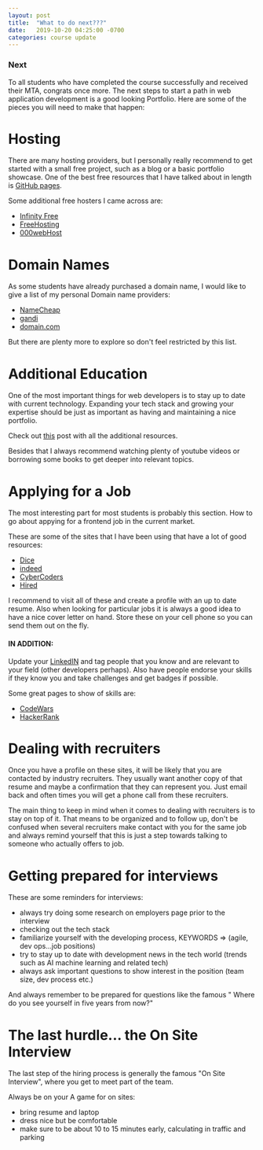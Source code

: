 ```yaml
---
layout: post
title:  "What to do next???"
date:   2019-10-20 04:25:00 -0700
categories: course update
---
```


### Next

To all students who have completed the course successfully and received their MTA, congrats once more. The next steps to start a path in web application development is a good looking Portfolio. Here are some of the pieces you will need to make that happen:

# Hosting

There are many hosting providers, but I personally really recommend to get started with a small free project, such as a blog or a basic portfolio showcase. One of the best free resources that I have talked about in length is [GitHub pages](https://help.github.com/en/articles/getting-started-with-github-pages).

Some additional free hosters I came across are:
* [Infinity Free](https://infinityfree.net/)
* [FreeHosting](https://www.freehosting.com/)
* [000webHost](https://www.000webhost.com/)

# Domain Names

As some students have already purchased a domain name, I would like to give a list of my personal Domain name providers:

* [NameCheap](https://www.namecheap.com/)
* [gandi](https://www.gandi.net/en)
* [domain.com](https://www.domain.com/)

But there are plenty more to explore so don't feel restricted by this list.

# Additional Education

One of the most important things for web developers is to stay up to date with current technology. Expanding your tech stack and growing your expertise should be just as important as having and maintaining a nice portfolio.

Check out [this](/frontend-dev/course/update/2019/09/04/additional-study-resources.html) post with all the additional resources.

Besides that I always recommend watching plenty of youtube videos or borrowing some books to get deeper into relevant topics.

# Applying for a Job

The most interesting part for most students is probably this section. How to go about appying for a frontend job in the current market.

These are some of the sites that I have been using that have a lot of good resources:

* [Dice](https://www.dice.com/)
* [indeed](https://www.indeed.com/)
* [CyberCoders](https://www.cybercoders.com/)
* [Hired](https://hired.com/)

I recommend to visit all of these and create a profile with an up to date resume. Also when looking for particular jobs it is always a good idea to have a nice cover letter on hand. Store these on your cell phone so you can send them out on the fly.

#### IN ADDITION:

Update your [LinkedIN](https://www.linkedin.com/) and tag people that you know and are relevant to your field (other developers perhaps). Also have people endorse your skills if they know you and take challenges and get badges if possible.

Some great pages to show of skills are:

* [CodeWars](https://www.codewars.com/)
* [HackerRank](https://www.hackerrank.com/)

# Dealing with recruiters

Once you have a profile on these sites, it will be likely that you are contacted by industry recruiters. They usually want another copy of that resume and maybe a confirmation that they can represent you. Just email back and often times you will get a phone call from these recruiters.

The main thing to keep in mind when it comes to dealing with recruiters is to stay on top of it. That means to be organized and to follow up, don't be confused when several recruiters make contact with you for the same job and always remind yourself that this is just a step towards talking to someone who actually offers to job.

# Getting prepared for interviews

These are some reminders for interviews:

* always try doing some research on employers page prior to the interview
* checking out the tech stack
* familiarize yourself with the developing process, KEYWORDS => (agile, dev ops...job positions)
* try to stay up to date with development news in the tech world (trends such as AI machine learning and related tech)
* always ask important questions to show interest in the position (team size, dev process etc.)

And always remember to be prepared for questions like the famous " Where do you see yourself in five years from now?"

# The last hurdle... the On Site Interview

The last step of the hiring process is generally the famous "On Site Interview", where you get to meet part of the team.

Always be on your A game for on sites:

* bring resume and laptop
* dress nice but be comfortable
* make sure to be about 10 to 15 minutes early, calculating in traffic and parking
